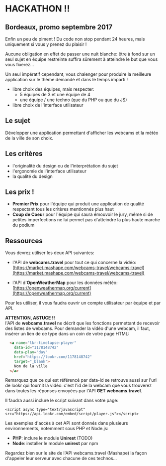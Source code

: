 # HACKATHON !!
## Bordeaux, promo septembre 2017

Enfin un peu de piment ! Du code non stop pendant 24 heures, mais uniquement si vous y prenez du plaisir !  

Aucune obligation en effet de passer une nuit blanche: être à fond sur un seul sujet en équipe restreinte suffira sûrement à atteindre le but que vous vous fixerez...

Un seul impératif cependant, vous chalenger pour produire la meilleure application sur le thème demandé et dans le temps imparti !

- libre choix des équipes, mais respecter:
  - 5 équipes de 3 et une équipe de 4
  - une équipe / une techno (que du PHP ou que du JS)
- libre choix de l'interface utilisateur

## Le sujet

Développer une application permettant d'afficher les webcams et la météo de la ville de son choix.

## Les critères

- l'originalité du design ou de l'interprétation du sujet
- l'ergonomie de l'interface utilisateur
- la qualité du design

## Les prix !

- **Premier Prix** pour l'équipe qui produit une application de qualité respectant tous les critères mentionnés plus haut
- **Coup de Coeur** pour l'équipe qui saura émouvoir le jury, même si de petites imperfections ne lui permet pas d'atteindre la plus haute marche du podium

## Ressources

Vous devrez utiliser les deux API suivantes:

- l'API de **webcams.travel** pour tout ce qui concerne la vidéo:  
  [https://market.mashape.com/webcams-travel/webcams-travel](https://market.mashape.com/webcams-travel/webcams-travel)

- l'API d'**OpenWeatherMap** pour les données météo:  
  [https://openweathermap.org/current](https://openweathermap.org/current)

Pour les utiliser, il vous faudra ouvrir un compte utilisateur par équipe et par API.

**ATTENTION, ASTUCE !!**  
l'API de **webcams.travel** ne décrit que les fonctions permettant de recevoir des listes de webcams. Pour demander la vidéo d'une webcam, il faut, insérer un lien de ce type dans un coin de votre page HTML:
``` html
  <a name="lkr-timelapse-player"
    data-id="1178148742"
    data-play="day"
    href="https://lookr.com/1178148742"
    target="_blank">
    Nom de la ville
  </a>
```
Remarquez que ce qui est référencé par data-id se retrouve aussi sur l'url de lookr qui fournit la vidéo: c'est l'id de la webcam que vous trouverez dans toutes les réponses envoyées par l'API **GET webcams.travel**.

Il faudra aussi inclure le script suivant dans votre page:
```
<script async type="text/javascript" src="https://api.lookr.com/embed/script/player.js"></script> 
```
Les exemples d'accès à cet API sont donnés dans plusieurs environnements, notemment sous PHP et Node.js:

- **PHP**: inclure le module **Unirest** (TODO)
- **Node**: installer le module **unirest** par npm

Regardez bien sur le site de l'API webcams.travel (Mashape) la façon d'appeler leur serveur avec chacune de ces technos...


